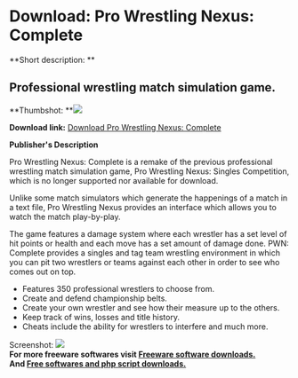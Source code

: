 # Download: Pro Wrestling Nexus: Complete

**Short description: **

## Professional wrestling match simulation game.

  
**Thumbshot: **![](http://www.freewarefiles.com/screenshot/prowrstlenexcmplte_md.jpg)   
  
**Download link:** [Download Pro Wrestling Nexus: Complete](http://freesoftwares.boysofts.com/Pro-Wrestling-Nexus-Singles-Competition_program_15902.html)  
  

**Publisher's Description**  
  

Pro Wrestling Nexus: Complete is a remake of the previous professional
wrestling match simulation game, Pro Wrestling Nexus: Singles Competition,
which is no longer supported nor available for download.

Unlike some match simulators which generate the happenings of a match in a
text file, Pro Wrestling Nexus provides an interface which allows you to watch
the match play-by-play.

The game features a damage system where each wrestler has a set level of hit
points or health and each move has a set amount of damage done. PWN: Complete
provides a singles and tag team wrestling environment in which you can pit two
wrestlers or teams against each other in order to see who comes out on top.

  * Features 350 professional wrestlers to choose from. 
  * Create and defend championship belts. 
  * Create your own wrestler and see how their measure up to the others. 
  * Keep track of wins, losses and title history. 
  * Cheats include the ability for wrestlers to interfere and much more. 

  
  
Screenshot:
![](http://www.freewarefiles.com/screenshot/prowrstlenexcmplte.jpg)  
**For more freeware softwares visit [Freeware software downloads.](http://freesoftwares.boysofts.com/)**   
**And [Free softwares and php script downloads.](http://www.boysofts.com/)**

